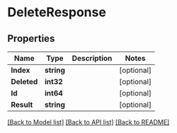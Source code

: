 # DeleteResponse

## Properties

Name | Type | Description | Notes
------------ | ------------- | ------------- | -------------
**Index** | **string** |  | [optional] 
**Deleted** | **int32** |  | [optional] 
**Id** | **int64** |  | [optional] 
**Result** | **string** |  | [optional] 

[[Back to Model list]](../README.md#documentation-for-models) [[Back to API list]](../README.md#documentation-for-api-endpoints) [[Back to README]](../README.md)


